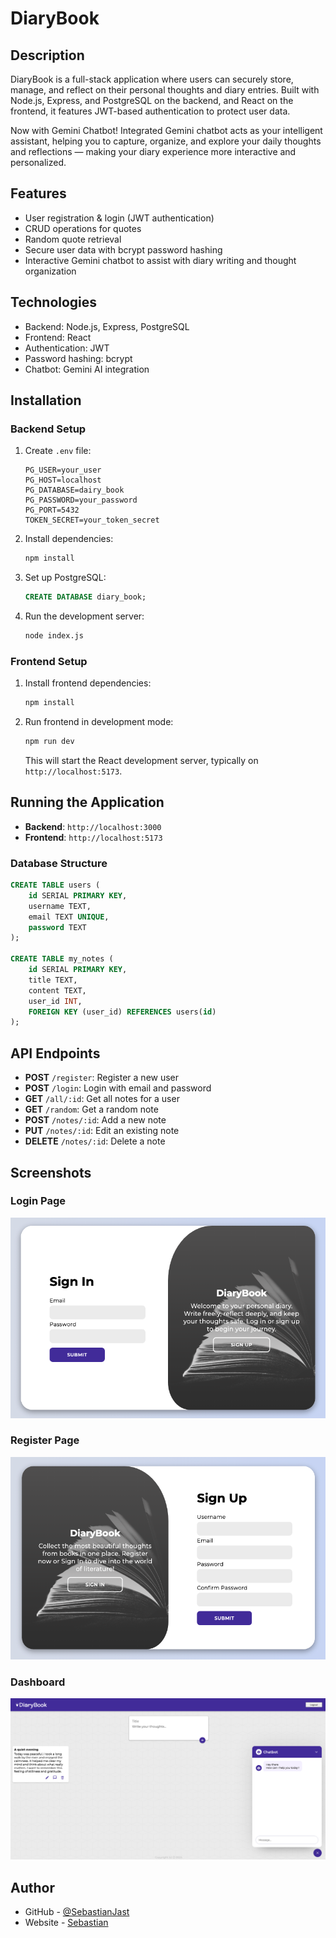 
# DiaryBook

## Description
DiaryBook is a full-stack application where users can securely store, manage, and reflect on their personal thoughts and diary entries. Built with Node.js, Express, and PostgreSQL on the backend, and React on the frontend, it features JWT-based authentication to protect user data.

Now with Gemini Chatbot!
Integrated Gemini chatbot acts as your intelligent assistant, helping you to capture, organize, and explore your daily thoughts and reflections — making your diary experience more interactive and personalized.

## Features
- User registration & login (JWT authentication)
- CRUD operations for quotes
- Random quote retrieval
- Secure user data with bcrypt password hashing
- Interactive Gemini chatbot to assist with diary writing and thought organization

## Technologies
- Backend: Node.js, Express, PostgreSQL
- Frontend: React
- Authentication: JWT
- Password hashing: bcrypt
- Chatbot: Gemini AI integration

## Installation

### Backend Setup
1. Create `.env` file:
   ```env
   PG_USER=your_user
   PG_HOST=localhost
   PG_DATABASE=dairy_book
   PG_PASSWORD=your_password
   PG_PORT=5432
   TOKEN_SECRET=your_token_secret
   ```

2. Install dependencies:
   ```bash
   npm install
   ```

3. Set up PostgreSQL:
   ```sql
   CREATE DATABASE diary_book;
   ```

4. Run the development server:
   ```bash
   node index.js
   ```

### Frontend Setup

1. Install frontend dependencies:
   ```bash
   npm install
   ```

2. Run frontend in development mode:
   ```bash
   npm run dev
   ```
   This will start the React development server, typically on `http://localhost:5173`.

## Running the Application

- **Backend**: `http://localhost:3000`
- **Frontend**: `http://localhost:5173`

### Database Structure

```sql
CREATE TABLE users (
    id SERIAL PRIMARY KEY,
    username TEXT,
    email TEXT UNIQUE,
    password TEXT
);

CREATE TABLE my_notes (
    id SERIAL PRIMARY KEY,
    title TEXT,
    content TEXT,
    user_id INT,
    FOREIGN KEY (user_id) REFERENCES users(id)
);
```

## API Endpoints
- **POST** `/register`: Register a new user
- **POST** `/login`: Login with email and password
- **GET** `/all/:id`: Get all notes for a user
- **GET** `/random`: Get a random note
- **POST** `/notes/:id`: Add a new note
- **PUT** `/notes/:id`: Edit an existing note
- **DELETE** `/notes/:id`: Delete a note

## Screenshots

### Login Page

![Login Screenshot](./Frontend/public/images/login.png)

### Register Page

![Register Screenshot](./Frontend/public/images/register.png)

### Dashboard

![Dashboard Screenshot](./Frontend/public/images/dashboard.png)

## Author
- GitHub - [@SebastianJast](https://github.com/SebastianJast)
- Website - [Sebastian](https://sebastianjast.github.io/Responsive_CV/)